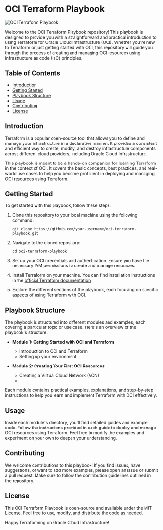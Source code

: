 # OCI Terraform Playbook

![OCI Terraform Playbook](images/oci-terraform-playbook.png)

Welcome to the OCI Terraform Playbook repository! This playbook is designed to provide you with a straightforward and practical introduction to using Terraform for Oracle Cloud Infrastructure (OCI). Whether you're new to Terraform or just getting started with OCI, this repository will guide you through the process of creating and managing OCI resources using infrastructure as code (IaC) principles.

## Table of Contents

- [Introduction](#introduction)
- [Getting Started](#getting-started)
- [Playbook Structure](#playbook-structure)
- [Usage](#usage)
- [Contributing](#contributing)
- [License](#license)

## Introduction

Terraform is a popular open-source tool that allows you to define and manage your infrastructure in a declarative manner. It provides a consistent and efficient way to create, modify, and destroy infrastructure components across different cloud providers, including Oracle Cloud Infrastructure.

This playbook is meant to be a hands-on companion for learning Terraform in the context of OCI. It covers the basic concepts, best practices, and real-world use cases to help you become proficient in deploying and managing OCI resources using Terraform.

## Getting Started

To get started with this playbook, follow these steps:

1. Clone this repository to your local machine using the following command:
   ```
   git clone https://github.com/your-username/oci-terraform-playbook.git
   ```

2. Navigate to the cloned repository:
   ```
   cd oci-terraform-playbook
   ```

3. Set up your OCI credentials and authentication. Ensure you have the necessary IAM permissions to create and manage resources.

4. Install Terraform on your machine. You can find installation instructions in the [official Terraform documentation](https://learn.hashicorp.com/tutorials/terraform/install-cli).

5. Explore the different sections of the playbook, each focusing on specific aspects of using Terraform with OCI.

## Playbook Structure

The playbook is structured into different modules and examples, each covering a particular topic or use case. Here's an overview of the playbook's structure:

- **Module 1: Getting Started with OCI and Terraform**
  - Introduction to OCI and Terraform
  - Setting up your environment

- **Module 2: Creating Your First OCI Resources**
  - Creating a Virtual Cloud Network (VCN)
  - 


Each module contains practical examples, explanations, and step-by-step instructions to help you learn and implement Terraform with OCI effectively.

## Usage

Inside each module's directory, you'll find detailed guides and example code. Follow the instructions provided in each guide to deploy and manage OCI resources using Terraform. Feel free to modify the examples and experiment on your own to deepen your understanding.

## Contributing

We welcome contributions to this playbook! If you find issues, have suggestions, or want to add more examples, please open an issue or submit a pull request. Make sure to follow the contribution guidelines outlined in the repository.

## License

This OCI Terraform Playbook is open-source and available under the [MIT License](LICENSE). Feel free to use, modify, and distribute the code as needed.

Happy Terraforming on Oracle Cloud Infrastructure!
